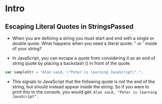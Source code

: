 # Intro

## Escaping Literal Quotes in StringsPassed
- When you are defining a string you must start and end with a single or double quote. What happens when you need a literal quote: " or ' inside of your string?

- In JavaScript, you can escape a quote from considering it as an end of string quote by placing a backslash (\) in front of the quote.
```javascript
var sampleStr = "Alan said, \"Peter is learning JavaScript\".";
```
- This signals to JavaScript that the following quote is not the end of the string, but should instead appear inside the string. So if you were to print this to the console, you would get:
`Alan said, "Peter is learning JavaScript".`

